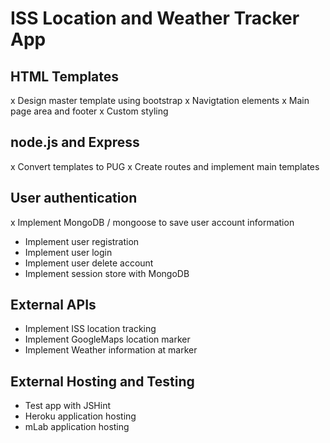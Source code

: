 # ISS Location and Weather Tracker App

## HTML Templates
x Design master template using bootstrap
x Navigtation elements
x Main page area and footer
x Custom styling

## node.js and Express
x Convert templates to PUG
x Create routes and implement main templates

## User authentication
x Implement MongoDB / mongoose to save user account information
- Implement user registration
- Implement user login
- Implement user delete account
- Implement session store with MongoDB

## External APIs
- Implement ISS location tracking
- Implement GoogleMaps location marker
- Implement Weather information at marker

## External Hosting and Testing
- Test app with JSHint
- Heroku application hosting
- mLab application hosting
